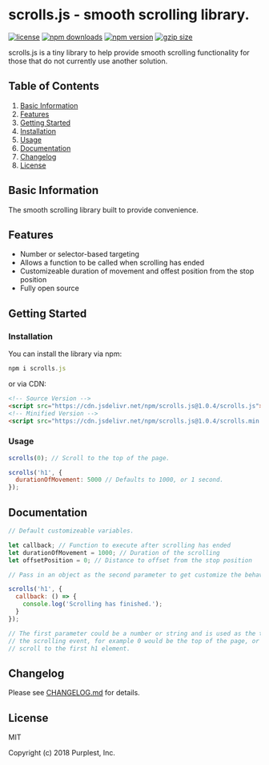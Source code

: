 scrolls.js - smooth scrolling library.
==========
[![license](https://img.shields.io/badge/license-MIT-a8f.svg)](https://github.com/PurplestInc/scrolls.js/blob/master/LICENSE)
[![npm downloads](https://img.shields.io/npm/dt/scrolls.js.svg?colorB=a8f)](https://www.npmjs.com/package/scrolls.js)
[![npm version](https://img.shields.io/npm/v/scrolls.js.svg?colorB=a8f)](https://www.npmjs.com/package/scrolls.js#installation)
[![gzip size](https://img.shields.io/badge/gzip%20size-408%20B-a8f.svg)](https://cdn.jsdelivr.net/npm/scrolls.js@1.0.4/scrolls.min.js?compression=gzip)

scrolls.js is a tiny library to help provide smooth scrolling functionality for those that do not currently use another solution.

Table of Contents
-----------------

1. [Basic Information](https://github.com/PurplestInc/scrolls.js#basic-information)
2. [Features](https://github.com/PurplestInc/scrolls.js#features)
3. [Getting Started](https://github.com/PurplestInc/scrolls.js#getting-started)
  1. [Installation](https://github.com/PurplestInc/scrolls.js#installation)
  2. [Usage](https://github.com/PurplestInc/scrolls.js#usage)
4. [Documentation](https://github.com/PurplestInc/scrolls.js#documentation)
5. [Changelog](https://github.com/PurplestInc/scrolls.js#changelog)
6. [License](https://github.com/PurplestInc/scrolls.js#license)

Basic Information
-----------------

The smooth scrolling library built to provide convenience.

Features
--------

* Number or selector-based targeting
* Allows a function to be called when scrolling has ended
* Customizeable duration of movement and offest position from the stop position
* Fully open source

Getting Started
---------------

### Installation

You can install the library via npm:

```javascript
npm i scrolls.js
```

or via CDN:


```html
<!-- Source Version -->
<script src="https://cdn.jsdelivr.net/npm/scrolls.js@1.0.4/scrolls.js"></script>
<!-- Minified Version -->
<script src="https://cdn.jsdelivr.net/npm/scrolls.js@1.0.4/scrolls.min.js"></script>
```

### Usage

```javascript
scrolls(0); // Scroll to the top of the page.

scrolls('h1', {
  durationOfMovement: 5000 // Defaults to 1000, or 1 second.
});
```

Documentation
-------------

```javascript
// Default customizeable variables.

let callback; // Function to execute after scrolling has ended
let durationOfMovement = 1000; // Duration of the scrolling
let offsetPosition = 0; // Distance to offset from the stop position

// Pass in an object as the second parameter to get customize the behavior.

scrolls('h1', {
  callback: () => {
    console.log('Scrolling has finished.');
  }
});

// The first parameter could be a number or string and is used as the target of
// the scrolling event, for example 0 would be the top of the page, or h1 to
// scroll to the first h1 element.
```

Changelog
---------

Please see [CHANGELOG.md](https://github.com/PurplestInc/scrolls.js/blob/master/CHANGELOG.md) for details.

License
-------

MIT

Copyright (c) 2018 Purplest, Inc.